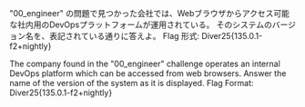"00_engineer" の問題で見つかった会社では、Webブラウザからアクセス可能な社内用のDevOpsプラットフォームが運用されている。
そのシステムのバージョン名を、表記されている通りに答えよ。
Flag 形式: Diver25{135.0.1-f2+nightly}

The company found in the "00_engineer" challenge operates an internal DevOps platform which can be accessed from web browsers.
Answer the name of the version of the system as it is displayed.
Flag Format: Diver25{135.0.1-f2+nightly}
